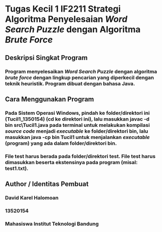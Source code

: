 # Tugas Kecil 1 IF2211 Strategi Algoritma Penyelesaian *Word Search Puzzle* dengan Algoritma *Brute Force*

## Deskripsi Singkat Program
### Program menyelesaikan *Word Search Puzzle* dengan algoritma *brute force* dengan lingkup pencarian yang diperkecil dengan teknik heuristik. Program dibuat dengan bahasa Java.

## Cara Menggunakan Program
### Pada Sistem Operasi Windows, pindah ke folder/direktori ini (Tucil1_1350154) (cd ke direktori ini), lalu masukkan javac -d bin src\Tucil1.java pada terminal untuk melakukan kompilasi *source code* menjadi *executable* ke folder/direktori bin, lalu masukkan java -cp bin Tucil1 untuk menjalankan *executable* (program) yang ada dalam folder/direktori bin. 
### File test harus berada pada folder/direktori test. File test harus dimasukkan beserta ekstensinya pada program (misal: test1.txt).

## Author / Identitas Pembuat
### David Karel Halomoan
### 13520154
### Mahasiswa Institut Teknologi Bandung